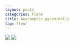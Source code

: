 ```yaml
---
layout: posts
categories: Flore
title: Anacamptis pyramidalis
tag: fleur
---
```

<img src="/faune_flore_meyrin/images/P1110046 copy.jpg" />
<img src="/faune_flore_meyrin/images/P1110047 copy.jpg" />